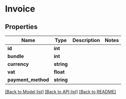 # Invoice

## Properties
Name | Type | Description | Notes
------------ | ------------- | ------------- | -------------
**id** | **int** |  | 
**bundle** | **int** |  | 
**currency** | **string** |  | 
**vat** | **float** |  | 
**payment_method** | **string** |  | 

[[Back to Model list]](../README.md#documentation-for-models) [[Back to API list]](../README.md#documentation-for-api-endpoints) [[Back to README]](../README.md)



